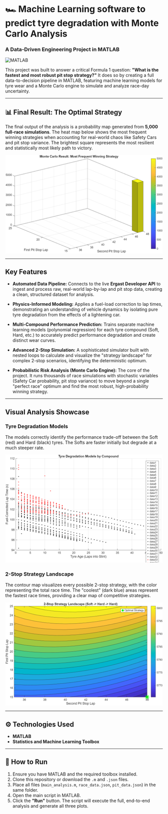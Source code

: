 # 🏎️ Machine Learning software to predict tyre degradation with Monte Carlo Analysis
### A Data-Driven Engineering Project in MATLAB

![MATLAB](https://img.shields.io/badge/MATLAB-0076A8?style=for-the-badge&logo=mathworks&logoColor=white)

This project was built to answer a critical Formula 1 question: **"What is the fastest and most robust pit stop strategy?"** It does so by creating a full data-to-decision pipeline in MATLAB, featuring machine learning models for tyre wear and a Monte Carlo engine to simulate and analyze race-day uncertainty.

---

## 📊 Final Result: The Optimal Strategy

The final output of the analysis is a probability map generated from **5,000 full-race simulations**. The heat map below shows the most frequent winning strategies when accounting for real-world chaos like Safety Cars and pit stop variance. The brightest square represents the most resilient and statistically most likely path to victory.

![Monte Carlo Result](https://github.com/shredfwd/Machine-Learning-for-Tire-Degradation-and-Strategy-Prediction/blob/main/figures/Monte%20Carlo%20Result.png)

---
## Key Features

* **Automated Data Pipeline:** Connects to the live **Ergast Developer API** to ingest and process raw, real-world lap-by-lap and pit stop data, creating a clean, structured dataset for analysis.

* **Physics-Informed Modeling:** Applies a fuel-load correction to lap times, demonstrating an understanding of vehicle dynamics by isolating pure tyre degradation from the effects of a lightening car.

* **Multi-Compound Performance Prediction:** Trains separate machine learning models (polynomial regression) for each tyre compound (Soft, Hard, etc.) to accurately predict performance degradation and create distinct wear curves.

* **Advanced 2-Stop Simulation:** A sophisticated simulator built with nested loops to calculate and visualize the "strategy landscape" for complex 2-stop scenarios, identifying the deterministic optimum.

* **Probabilistic Risk Analysis (Monte Carlo Engine):** The core of the project. It runs thousands of race simulations with stochastic variables (Safety Car probability, pit stop variance) to move beyond a single "perfect race" optimum and find the most robust, high-probability winning strategy.


---

## Visual Analysis Showcase

### Tyre Degradation Models
The models correctly identify the performance trade-off between the Soft (red) and Hard (black) tyres. The Softs are faster initially but degrade at a much steeper rate.

![Tyre Degradation Plot](https://github.com/shredfwd/Machine-Learning-for-Tire-Degradation-and-Strategy-Prediction/blob/main/figures/tyre%20degradation%20by%20compound.png)

### 2-Stop Strategy Landscape
The contour map visualizes every possible 2-stop strategy, with the color representing the total race time. The "coolest" (dark blue) areas represent the fastest race times, providing a clear map of competitive strategies.

![2-Stop Strategy Plot](https://github.com/shredfwd/Machine-Learning-for-Tire-Degradation-and-Strategy-Prediction/blob/main/figures/2%20Stop%20Stratergy.png)

---

## ⚙️ Technologies Used

* **MATLAB**
* **Statistics and Machine Learning Toolbox**

---

## 🚀 How to Run

1.  Ensure you have MATLAB and the required toolbox installed.
2.  Clone this repository or download the `.m` and `.json` files.
3.  Place all files (`main_analysis.m`, `race_data.json`, `pit_data.json`) in the same folder.
4.  Open the main script in MATLAB.
5.  Click the **"Run"** button. The script will execute the full, end-to-end analysis and generate all three plots.
